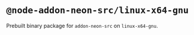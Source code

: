 # `@node-addon-neon-src/linux-x64-gnu`

Prebuilt binary package for `addon-neon-src` on `linux-x64-gnu`.
